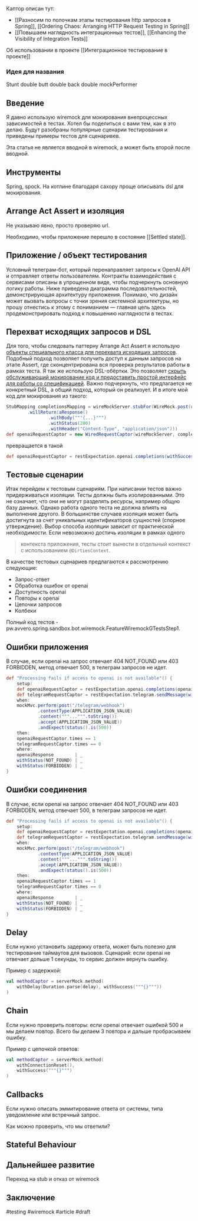 Каптор описан тут:
+ [[Разносим по полочкам этапы тестирования http запросов в Spring]], [[Ordering Chaos: Arranging HTTP Request Testing in Spring]]
+ [[Повышаем наглядность интеграционных тестов]], [[Enhancing the Visibility of Integration Tests]]

Об использовании в проекте [[Интеграционное тестирование в проекте]]

### Идея для названия 

Stunt double
butt double
back double
mockPerformer

## Введение

Я давно использую wiremock для мокирования внепроцессных зависимостей в тестах. Хотел бы поделиться с вами тем, как я это делаю. Будут разобраны популярные сценарии тестирования и приведены примеры тестов для сценаривев.

Эта статья не является вводной в wiremock, а может быть второй после вводной.

## Инструменты

Spring, spock. На котлине благодаря сахору проще описывать dsl для мокирования.

## Arrange Act Assert и изоляция

Не указываю явно, просто проверяю url.

Необходимо, чтобы приложение перешло в состояние [[Settled state]].

## Приложение / объект тестирования 

Условный телеграм-бот, который перенаправляет запросы к OpenAI API и отправляет ответы пользователям. Контракты взаимодействия с сервисами описаны в упрощенном виде, чтобы подчеркнуть основную логику работы. Ниже приведена диаграмма последовательностей, демонстрирующая архитектуру приложения. Понимаю, что дизайн может вызвать вопросы с точки зрения системной архитектуры, но прошу отнестись к этому с пониманием — главная цель здесь продемонстрировать подход к повышению наглядности в тестах.

## Перехват исходящих запросов и DSL

Для того, чтобы следовать паттерну Arrange Act Assert я использую [объекты специального класса для перехвата исходящих запросов](https://habr.com/ru/articles/781812/). Подобный подход позволяет получить доступ к данным запросов на этапе Assert, где сконцентрирована вся проверка результатов работы в рамках теста.  Я так же использую DSL-обёртки. Это позволяет [скрыть обслуживающий мокирование код и предоставить простой интерфейс для работы со спецификацией](https://habr.com/ru/articles/804673/). Важно подчеркнуть, что предлагается не конкретный DSL, а общий подход, который он реализует. 
И в итоге мой код для мокирования из такого:
```groovy
StubMapping completionsMapping = wireMockServer.stubFor(WireMock.post(urlEqualTo("/v1/chat/completions"))
        .willReturn(aResponse()
                .withBody("""{...}""")
                .withStatus(200)
                .withHeader("Content-Type", "application/json")))
def openaiRequestCaptor = new WiredRequestCaptor(wireMockServer, completionsMapping)
```
превращается в такой
```groovy
def openaiRequestCaptor = restExpectation.openai.completions(withSuccess("""{...}"""))
```

## Тестовые сценарии

Итак перейдем к тестовым сценариям. При написании тестов важно придерживаться изоляции. Тесты должны быть изолированными. Это не означает, что они не могут разделять ресурсы, например общую базу данных. Однако работа одного теста не должна влиять на выполнение другого. В большинстве случаев изоляция может быть достигнута за счет уникальных идентификаторов сущностей (спорное утверждение). Выбор способа изоляции зависит от практической необходимости. Если невозможно достичь изоляции в рамках одного 
> контекста приложения, тесты стоит вынести в отдельный контекст с использованием `@DirtiesContext`.

В качестве тестовых сценариев предлагаются к рассмотрению следующие:
- Запрос-ответ
- Обработка ошибок от openai
- Доступность openai
- Повторы к openai
- Цепочки запросов
- Колбеки

Полный код тестов - pw.avvero.spring.sandbox.bot.wiremock.FeatureWiremockGTestsStep1.

## Ошибки приложения

В случае, если openai на запрос отвечает 404 NOT_FOUND или 403 FORBIDDEN, метод отвечает 500, в телеграм запросов не идет.

```groovy
def "Processing fails if access to openai is not available"() {
    setup:
    def openaiRequestCaptor = restExpectation.openai.completions(openaiResponse)
    def telegramRequestCaptor = restExpectation.telegram.sendMessage(withSuccess("{}"))
    when:
    mockMvc.perform(post("/telegram/webhook")
            .contentType(APPLICATION_JSON_VALUE)
            .content("""...""".toString())
            .accept(APPLICATION_JSON_VALUE))
            .andExpect(status().is(500))
    then:
    openaiRequestCaptor.times == 1
    telegramRequestCaptor.times == 0
    where:
    openaiResponse        | _
    withStatus(NOT_FOUND) | _
    withStatus(FORBIDDEN) | _
}
```
## Ошибки соединения

В случае, если openai на запрос отвечает 404 NOT_FOUND или 403 FORBIDDEN, метод отвечает 500, в телеграм запросов не идет.

```groovy
def "Processing fails if access to openai is not available"() {
    setup:
    def openaiRequestCaptor = restExpectation.openai.completions(openaiResponse)
    def telegramRequestCaptor = restExpectation.telegram.sendMessage(withSuccess("{}"))
    when:
    mockMvc.perform(post("/telegram/webhook")
            .contentType(APPLICATION_JSON_VALUE)
            .content("""...""".toString())
            .accept(APPLICATION_JSON_VALUE))
            .andExpect(status().is(500))
    then:
    openaiRequestCaptor.times == 1
    telegramRequestCaptor.times == 0
    where:
    openaiResponse        | _
    withStatus(NOT_FOUND) | _
    withStatus(FORBIDDEN) | _
}
```

## Delay

Если нужно установить задержку ответа, может быть полезно для тестирование таймаутов для вызовов. Сценарий: если openai не отвечает дольше 1 секунды, то сервис должен вернуть ошибку.

Пример с задержкой:
```kotlin
val methodCaptor = serverMock.method(
    withDelay(Duration.parse(delay), withSuccess("""{}"""))
)
```

## Chain 

Если нужно проверить повторы: если openai отвечает ошибкой 500 и мы делаем повтор. Всего бы делаем 3 повтора и дальше пробрасываем ошибку.

Пример с цепочкой ответов:
```kotlin
val methodCaptor = serverMock.method(
    withConnectionReset(),
    withSuccess("""{}""")
)
```

## Callbacks

Если нужно описать эммитирование ответа от системы, типа уведомление или встречный запрос. 

Как можно проверить, что мы ответили?

## Stateful Behaviour

## Дальнейшее развитие 

Переход на stub и отказ от wiremock

## Заключение

#testing #wiremock #article #draft